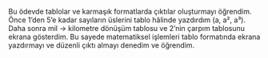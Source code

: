 Bu ödevde tablolar ve karmaşık formatlarda çıktılar oluşturmayı öğrendim. Önce 1’den 5’e kadar sayıların üslerini tablo hâlinde yazdırdım (a, a², a³). Daha sonra mil → kilometre dönüşüm tablosu ve 2’nin çarpım tablosunu ekrana gösterdim. Bu sayede matematiksel işlemleri tablo formatında ekrana yazdırmayı ve düzenli çıktı almayı denedim ve öğrendim.
